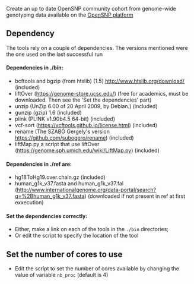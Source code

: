 Create an up to date OpenSNP community cohort from genome-wide genotyping data available on the [OpenSNP platform](www.opensnp.org)

## Dependency

The tools rely on a couple of dependencies.
The versions mentioned were the one used on the last successful run

#### Dependencies in ./bin: 

* bcftools and bgzip (from htslib) (1.5) http://www.htslib.org/download/ (included)
* liftOver (https://genome-store.ucsc.edu/) (free for academics, must be downloaded. Then see the 'Set the dependencies' part)
* unzip (UnZip 6.00 of 20 April 2009, by Debian.) (included)
* gunzip (gzip) 1.6 (included)
* plink (PLINK v1.90b4.5 64-bit) (included)
* vcf-sort (https://vcftools.github.io/license.html) (included)
* rename (The SZABÓ Gergely's version https://github.com/subogero/rename) (included)
* liftMap.py a script that use liftOver (https://genome.sph.umich.edu/wiki/LiftMap.py) (included)

#### Dependencies in ./ref are:

* hg18ToHg19.over.chain.gz  (included)
* human_g1k_v37.fasta and human_g1k_v37.fai  (http://www.internationalgenome.org/data-portal/search?q=%2Bhuman_g1k_v37.fasta) (downloaded if not present in ref at first exxecution)

#### Set the dependencies correctly:

* Either, make a link on each of the tools in the `./bin` directories;
* Or edit the script to specify the location of the tool

## Set the number of cores to use

* Edit the script to set the number of cores available by changing the value of variable `nb_proc` (default is 4)
